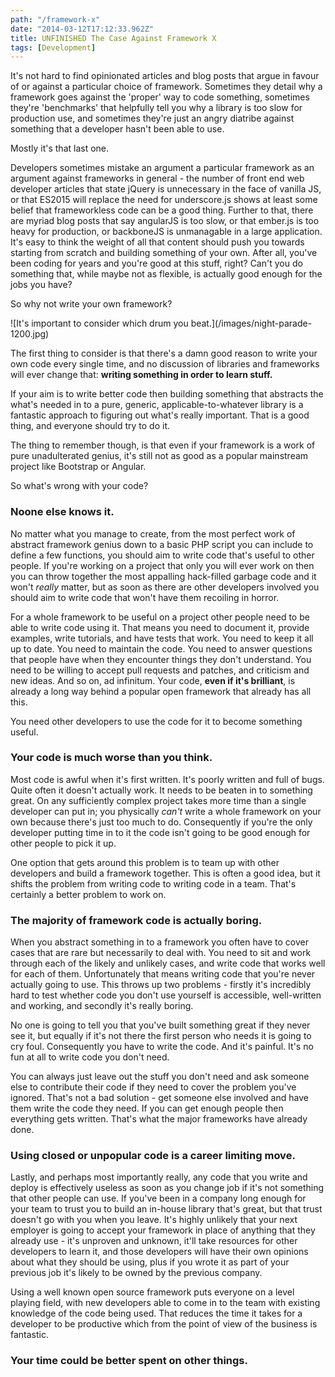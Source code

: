 ```yaml
---
path: "/framework-x"
date: "2014-03-12T17:12:33.962Z"
title: UNFINISHED The Case Against Framework X
tags: [Development]
---
```

It's not hard to find opinionated articles and blog posts that argue in favour of or against a particular choice of framework. Sometimes they detail why a framework goes against the 'proper' way to code something, sometimes they're 'benchmarks' that helpfully tell you why a library is too slow for production use, and sometimes they're just an angry diatribe against something that a developer hasn't been able to use.

Mostly it's that last one.

Developers sometimes mistake an argument a particular framework as an argument against frameworks in general - the number of front end web developer articles that state jQuery is unnecessary in the face of vanilla JS, or that ES2015 will replace the need for underscore.js shows at least some belief that frameworkless code can be a good thing. Further to that, there are myriad blog posts that say angularJS is too slow, or that ember.js is too heavy for production, or backboneJS is unmanagable in a large application. It's easy to think the weight of all that content should push you towards starting from scratch and building something of your own. After all, you've been coding for years and you're good at this stuff, right? Can't you do something that, while maybe not as flexible, is actually good enough for the jobs you have?
<!-- more -->
So why not write your own framework?

<aside>![It's important to consider which drum you beat.](/images/night-parade-1200.jpg)</aside>

The first thing to consider is that there's a damn good reason to write your own code every single time, and no discussion of libraries and frameworks will ever change that: __writing something in order to learn stuff.__

If your aim is to write better code then building something that abstracts the what's needed in to a pure, generic, applicable-to-whatever library is a fantastic approach to figuring out what's really important. That is a good thing, and everyone should try to do it.

The thing to remember though, is that even if your framework is a work of pure unadulterated genius, it's still not as good as a popular mainstream project like Bootstrap or Angular.

So what's wrong with your code?

### Noone else knows it.

No matter what you manage to create, from the most perfect work of abstract framework genius down to a basic PHP script you can include to define a few functions, you should aim to write code that's useful to other people. If you're working on a project that only you will ever work on then you can throw together the most appalling hack-filled garbage code and it won't _really_ matter, but as soon as there are other developers involved you should aim to write code that won't have them recoiling in horror.

For a whole framework to be useful on a project other people need to be able to write code using it. That means you need to document it, provide examples, write tutorials, and have tests that work. You need to keep it all up to date. You need to maintain the code. You need to answer questions that people have when they encounter things they don't understand. You need to be willing to accept pull requests and patches, and criticism and new ideas. And so on, ad infinitum. Your code, __even if it's brilliant__, is already a long way behind a popular open framework that already has all this.

You need other developers to use the code for it to become something useful.

### Your code is much worse than you think.

Most code is awful when it's first written. It's poorly written and full of bugs. Quite often it doesn't actually work. It needs to be beaten in to something great. On any sufficiently complex project takes more time than a single developer can put in; you physically _can't_ write a whole framework on your own because there's just too much to do. Consequently if you're the only developer putting time in to it the code isn't going to be good enough for other people to pick it up.

One option that gets around this problem is to team up with other developers and build a framework together. This is often a good idea, but it shifts the problem from writing code to writing code in a team. That's certainly a better problem to work on.

### The majority of framework code is actually boring.

When you abstract something in to a framework you often have to cover cases that are rare but necessarily to deal with. You need to sit and work through each of the likely and unlikely cases, and write code that works well for each of them. Unfortunately that means writing code that you're never actually going to use. This throws up two problems - firstly it's incredibly hard to test whether code you don't use yourself is accessible, well-written and working, and secondly it's really boring.

No one is going to tell you that you've built something great if they never see it, but equally if it's not there the first person who needs it is going to cry foul. Consequently you have to write the code. And it's painful. It's no fun at all to write code you don't need.

You can always just leave out the stuff you don't need and ask someone else to contribute their code if they need to cover the problem you've ignored. That's not a bad solution - get someone else involved and have them write the code they need. If you can get enough people then everything gets written. That's what the major frameworks have already done.

### Using closed or unpopular code is a career limiting move.

Lastly, and perhaps most importantly really, any code that you write and deploy is effectively useless as soon as you change job if it's not something that other people can use. If you've been in a company long enough for your team to trust you to build an in-house library that's great, but that trust doesn't go with you when you leave. It's highly unlikely that your next employer is going to accept your framework in place of anything that they already use - it's unproven and unknown, it'll take resources for other developers to learn it, and those developers will have their own opinions about what they should be using, plus if you wrote it as part of your previous job it's likely to be owned by the previous company.

Using a well known open source framework puts everyone on a level playing field, with new developers able to come in to the team with existing knowledge of the code being used. That reduces the time it takes for a developer to be productive which from the point of view of the business is fantastic.

### Your time could be better spent on other things.

